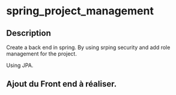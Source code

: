 ﻿# spring_project_management
 ## Description
 
 Create a back end in spring.
 By using srping security and add role management for the project.
 
 Using JPA. 
 
 
 
## Ajout du Front end à réaliser.
